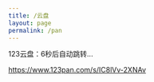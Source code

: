 ```yaml
---
title: /云盘
layout: page
permalink: /pan
---
```


123云盘：6秒后自动跳转...

https://www.123pan.com/s/IC8lVv-2XNAv


<script type="text/javascript">
  window.setTimeout("window.location.replace('https://www.123pan.com/s/IC8lVv-2XNAv')", 6000);
</script>